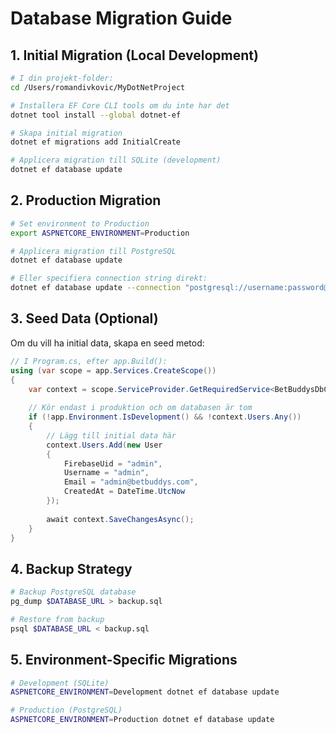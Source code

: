 # Database Migration Guide

## 1. Initial Migration (Local Development)
```bash
# I din projekt-folder:
cd /Users/romandivkovic/MyDotNetProject

# Installera EF Core CLI tools om du inte har det
dotnet tool install --global dotnet-ef

# Skapa initial migration
dotnet ef migrations add InitialCreate

# Applicera migration till SQLite (development)
dotnet ef database update
```

## 2. Production Migration
```bash
# Set environment to Production
export ASPNETCORE_ENVIRONMENT=Production

# Applicera migration till PostgreSQL
dotnet ef database update

# Eller specifiera connection string direkt:
dotnet ef database update --connection "postgresql://username:password@host:port/database"
```

## 3. Seed Data (Optional)
Om du vill ha initial data, skapa en seed metod:

```csharp
// I Program.cs, efter app.Build():
using (var scope = app.Services.CreateScope())
{
    var context = scope.ServiceProvider.GetRequiredService<BetBuddysDbContext>();
    
    // Kör endast i produktion och om databasen är tom
    if (!app.Environment.IsDevelopment() && !context.Users.Any())
    {
        // Lägg till initial data här
        context.Users.Add(new User 
        { 
            FirebaseUid = "admin", 
            Username = "admin", 
            Email = "admin@betbuddys.com",
            CreatedAt = DateTime.UtcNow 
        });
        
        await context.SaveChangesAsync();
    }
}
```

## 4. Backup Strategy
```bash
# Backup PostgreSQL database
pg_dump $DATABASE_URL > backup.sql

# Restore from backup
psql $DATABASE_URL < backup.sql
```

## 5. Environment-Specific Migrations
```bash
# Development (SQLite)
ASPNETCORE_ENVIRONMENT=Development dotnet ef database update

# Production (PostgreSQL)
ASPNETCORE_ENVIRONMENT=Production dotnet ef database update
```
